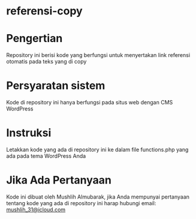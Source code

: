# referensi-copy

# Pengertian
Repository ini berisi kode yang berfungsi untuk menyertakan link referensi otomatis pada teks yang di copy

# Persyaratan sistem
Kode di repository ini hanya berfungsi pada situs web dengan CMS WordPress

# Instruksi
Letakkan kode yang ada di repository ini ke dalam file functions.php yang ada pada tema WordPress Anda

# Jika Ada Pertanyaan
Kode ini dibuat oleh Mushlih Almubarak, jika Anda mempunyai pertanyaan tentang kode yang ada di repository ini harap hubungi email: mushlih_31@icloud.com
